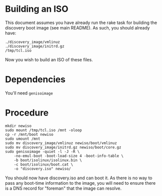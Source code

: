 # Building an ISO

This document assumes you have already run the rake task for building the discovery
boot image (see main README). As such, you should already have:

    ./discovery_image/vmlinuz
    ./discovery_image/initrd.gz
    /tmp/tcl.iso

Now you wish to build an ISO of these files.

# Dependencies

You'll need `genisoimage`

# Procedure

    mkdir newiso
    sudo mount /tmp/tcl.iso /mnt -oloop
    cp -r /mnt/boot newiso
    sudo umount /mnt
    sudo mv discovery_image/vmlinuz newiso/boot/vmlinuz
    sudo mv discovery_image/initrd.gz newiso/boot/core.gz
    sudo genisoimage -quiet -l -J -R \
        -no-emul-boot -boot-load-size 4 -boot-info-table \
        -b boot/isolinux/isolinux.bin \
        -c boot/isolinux/boot.cat \
        -o "discovery.iso" newiso/

You should now have discovery.iso and can boot it. As there is no way to pass any boot-time
information to the image, you will need to ensure there is a DNS record for "foreman" that
the image can resolve.
